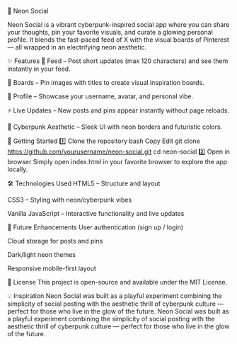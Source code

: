 🌌 Neon Social


Neon Social is a vibrant cyberpunk-inspired social app where you can share your thoughts, pin your favorite visuals, and curate a glowing personal profile. It blends the fast-paced feed of X with the visual boards of Pinterest — all wrapped in an electrifying neon aesthetic.

✨ Features
📝 Feed – Post short updates (max 120 characters) and see them instantly in your feed.

📌 Boards – Pin images with titles to create visual inspiration boards.

👤 Profile – Showcase your username, avatar, and personal vibe.

⚡ Live Updates – New posts and pins appear instantly without page reloads.

🎨 Cyberpunk Aesthetic – Sleek UI with neon borders and futuristic colors.

🚀 Getting Started
1️⃣ Clone the repository
bash
Copy
Edit
git clone https://github.com/yourusername/neon-social.git
cd neon-social
2️⃣ Open in browser
Simply open index.html in your favorite browser to explore the app locally.

🛠 Technologies Used
HTML5 – Structure and layout

CSS3 – Styling with neon/cyberpunk vibes

Vanilla JavaScript – Interactive functionality and live updates

📌 Future Enhancements
User authentication (sign up / login)

Cloud storage for posts and pins

Dark/light neon themes

Responsive mobile-first layout

📄 License
This project is open-source and available under the MIT License.

💡 Inspiration
Neon Social was built as a playful experiment combining the simplicity of social posting with the aesthetic thrill of cyberpunk culture — perfect for those who live in the glow of the future.
Neon Social was built as a playful experiment combining the simplicity of social posting with the aesthetic thrill of cyberpunk culture — perfect for those who live in the glow of the future.

